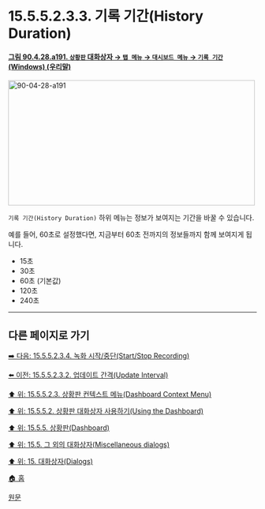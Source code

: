 # 15.5.5.2.3.3. 기록 기간(History Duration)

<a id="90-04-28-a191"></a>

#### [그림 90.4.28.a191. `상황판` 대화상자 → `탭 메뉴` → `대시보드 메뉴` → `기록 기간` (Windows) (우리말)](./90-04-0028-dashboard.md#90-04-28-a191)
<img width="500" height="254" alt="90-04-28-a191" src="https://github.com/user-attachments/assets/79e590d5-7b8c-4e64-aa57-7dcf6a766adc" />

`기록 기간(History Duration)` 하위 메뉴는 정보가 보여지는 기간을 바꿀 수 있습니다.

예를 들어, 60초로 설정했다면, 지금부터 60초 전까지의 정보들까지 함께 보여지게 됩니다.

- 15초
- 30초
- 60초 (기본값)
- 120초
- 240초

***

## 다른 페이지로 가기

[➡️ 다음: 15.5.5.2.3.4. 녹화 시작/중단(Start/Stop Recording)](./15-05-05-02-03-04-start_stop_recording.md)

[⬅️ 이전: 15.5.5.2.3.2. 업데이트 간격(Update Interval)](./15-05-05-02-03-02-update_interval.md)

[⬆️ 위: 15.5.5.2.3. 상황판 컨텍스트 메뉴(Dashboard Context Menu)](./15-05-05-02-03-00-dashboard_context_menu.md)

[⬆️ 위: 15.5.5.2. 상황판 대화상자 사용하기(Using the Dashboard)](./15-05-05-02-00-using_the_dashboard.md)

[⬆️ 위: 15.5.5. 상황판(Dashboard)](./15-05-05-00-dashboard.md)

[⬆️ 위: 15.5. 그 외의 대화상자(Miscellaneous dialogs)](./15-05-00-miscellaneous-dialogs.md)

[⬆️ 위: 15. 대화상자(Dialogs)](./15-00-dialogs.md)

[🏠 홈](./00-home.md)

[원문](https://docs.gimp.org/2.10/ko/gimp-dashboard-dialog.html#idm21827)